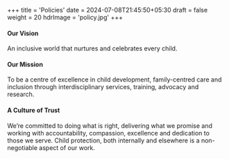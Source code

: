 +++
title = 'Policies'
date = 2024-07-08T21:45:50+05:30
draft = false
weight = 20
hdrImage = 'policy.jpg'
+++

#### Our Vision

An inclusive world that nurtures and celebrates every child.

#### Our Mission

To be a centre of excellence in child development, family-centred care and inclusion through
interdisciplinary services, training, advocacy and research.

#### A Culture of Trust

We’re committed to doing what is right, delivering what we promise and working with accountability, compassion, excellence and dedication to those we serve. Child protection, both internally and elsewhere is a non-negotiable aspect of our work.
